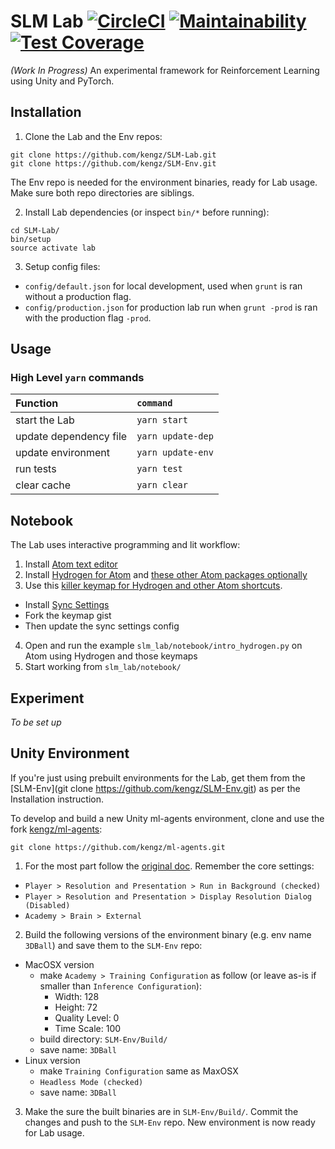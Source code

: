 # SLM Lab [![CircleCI](https://circleci.com/gh/kengz/SLM-Lab.svg?style=shield)](https://circleci.com/gh/kengz/SLM-Lab) [![Maintainability](https://api.codeclimate.com/v1/badges/20c6a124c468b4d3e967/maintainability)](https://codeclimate.com/github/kengz/SLM-Lab/maintainability) [![Test Coverage](https://api.codeclimate.com/v1/badges/20c6a124c468b4d3e967/test_coverage)](https://codeclimate.com/github/kengz/SLM-Lab/test_coverage)
_(Work In Progress)_ An experimental framework for Reinforcement Learning using Unity and PyTorch.

## Installation

1. Clone the Lab and the Env repos:
  ```shell
  git clone https://github.com/kengz/SLM-Lab.git
  git clone https://github.com/kengz/SLM-Env.git
  ```
  The Env repo is needed for the environment binaries, ready for Lab usage. Make sure both repo directories are siblings.

2. Install Lab dependencies (or inspect `bin/*` before running):
  ```shell
  cd SLM-Lab/
  bin/setup
  source activate lab
  ```

3. Setup config files:
  -  `config/default.json` for local development, used when `grunt` is ran without a production flag.
  -  `config/production.json` for production lab run when `grunt -prod` is ran with the production flag `-prod`.

## Usage

### High Level `yarn` commands

| Function | `command` |
| :------------- | :------------- |
| start the Lab | `yarn start` |
| update dependency file | `yarn update-dep` |
| update environment | `yarn update-env` |
| run tests | `yarn test` |
| clear cache | `yarn clear` |

## Notebook

The Lab uses interactive programming and lit workflow:

1. Install [Atom text editor](https://atom.io/)
2. Install [Hydrogen for Atom](https://atom.io/packages/hydrogen) and [these other Atom packages optionally](https://gist.github.com/kengz/70c20a0cb238ba1fbb29cdfe402c6470#file-packages-json-L3)
3. Use this [killer keymap for Hydrogen and other Atom shortcuts](https://gist.github.com/kengz/70c20a0cb238ba1fbb29cdfe402c6470#file-keymap-cson-L15-L18).
  - Install [Sync Settings](https://atom.io/packages/sync-settings)
  - Fork the keymap gist
  - Then update the sync settings config
4. Open and run the example `slm_lab/notebook/intro_hydrogen.py` on Atom using Hydrogen and those keymaps
5. Start working from `slm_lab/notebook/`

## Experiment

_To be set up_

## Unity Environment

If you're just using prebuilt environments for the Lab, get them from the [SLM-Env](git clone https://github.com/kengz/SLM-Env.git) as per the Installation instruction.

To develop and build a new Unity ml-agents environment, clone and use the fork [kengz/ml-agents](https://github.com/kengz/ml-agents):
  ```shell
  git clone https://github.com/kengz/ml-agents.git
  ```

1. For the most part follow the [original doc](https://github.com/Unity-Technologies/ml-agents/blob/master/docs/Getting-Started-with-Balance-Ball.md#building-unity-environment). Remember the core settings:
  - `Player > Resolution and Presentation > Run in Background (checked)`
  - `Player > Resolution and Presentation > Display Resolution Dialog (Disabled)`
  - `Academy > Brain > External`

2. Build the following versions of the environment binary (e.g. env name `3DBall`) and save them to the `SLM-Env` repo:
  - MacOSX version
    - make `Academy > Training Configuration` as follow (or leave as-is if smaller than `Inference Configuration`):
      - Width: 128
      - Height: 72
      - Quality Level: 0
      - Time Scale: 100
    - build directory: `SLM-Env/Build/`
    - save name: `3DBall`
  - Linux version
    - make `Training Configuration` same as MaxOSX
    - `Headless Mode (checked)`
    - save name: `3DBall`

3. Make the sure the built binaries are in `SLM-Env/Build/`. Commit the changes and push to the `SLM-Env` repo. New environment is now ready for Lab usage.
